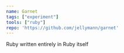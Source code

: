 ```yaml
---
name: Garnet
tags: ["experiment"]
tools: ["ruby"]
repo: 'https://github.com/jellymann/garnet'
---
```

Ruby written entirely in Ruby itself
